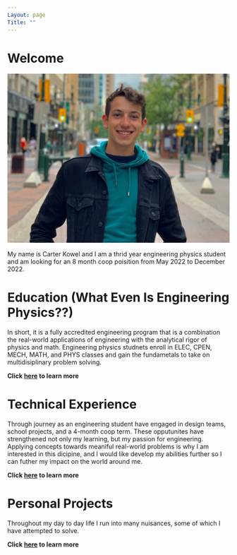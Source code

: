 ```yaml
---
Layout: page
Title: ""
---
```


# Welcome  

![rs](https://raw.githubusercontent.com/carterkowel/carterkowel.github.io/master/assets/images/profilepic2.PNG)  

My name is Carter Kowel and I am a thrid year engineering physics student and am looking for an 8 month coop poisition from May 2022 to December 2022.


# Education (What Even Is Engineering Physics??)  
In short, it is a fully accredited engineering program that is a combination the real-world applications of engineering with the analytical rigor of physics and math.
Engineering physics studnets enroll in ELEC, CPEN, MECH, MATH, and PHYS classes and gain the fundametals to take on multidisiplinary problem solving.  

**Click [here](education.md) to learn more**

# Technical Experience  
Through journey as an engineering student have engaged in design teams, school projects, and a 4-month coop term. These opputunites have strengthened not only my learning, but my passion for engineering. Applying concepts towards meaniful real-world problems is why I am interested in this dicipine, and I would like develop my abilities further so I can futher my impact on the world around me.  

**Click [here](experience.md) to learn more**


# Personal Projects  
Throughout my day to day life I run into many nuisances, some of which I have attempted to solve.  

**Click [here](projects.md) to learn more**
